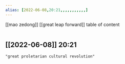 ```yaml
---
alias: [2022-06-08,20:21,,,,,,,,,,,]
---
```

[[mao zedong]] [[great leap forward]]
table of content
```toc
```

[[2022-06-08]] 20:21
- 
```query
"great proletarian cultural revolution"
```